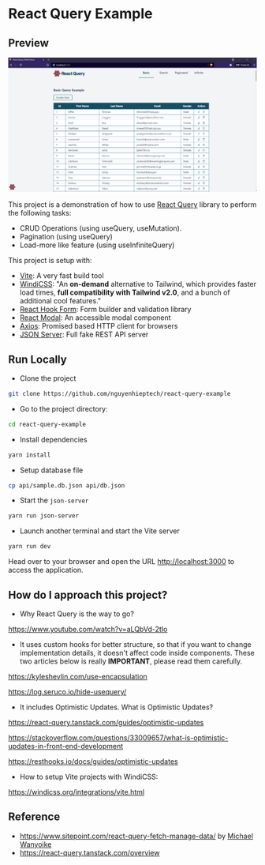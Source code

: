 # React Query Example

## Preview

![Site Preview](./src/preview.PNG)

This project is a demonstration of how to use [React Query](https://react-query.tanstack.com) library to perform the following tasks:

- CRUD Operations (using useQuery, useMutation).
- Pagination (using useQuery)
- Load-more like feature (using useInfiniteQuery)

This project is setup with:

- [Vite](https://vitejs.dev/): A very fast build tool
- [WindiCSS](https://windicss.org/guide/): "An **on-demand** alternative to Tailwind, which provides faster load times, **full compatibility with Tailwind v2.0**, and a bunch of additional cool features."
- [React Hook Form](https://react-hook-form.com/): Form builder and validation library
- [React Modal](http://reactcommunity.org/react-modal/): An accessible modal component
- [Axios](https://github.com/axios/axios): Promised based HTTP client for browsers
- [JSON Server](https://github.com/typicode/json-server): Full fake REST API server

## Run Locally

- Clone the project

```bash
git clone https://github.com/nguyenhieptech/react-query-example
```

- Go to the project directory:

```bash
cd react-query-example
```

- Install dependencies

```bash
yarn install
```

- Setup database file

```bash
cp api/sample.db.json api/db.json
```

- Start the `json-server`

```bash
yarn run json-server
```

- Launch another terminal and start the Vite server

```bash
yarn run dev
```

Head over to your browser and open the URL <http://localhost:3000> to access the application.

## How do I approach this project?

- Why React Query is the way to go?

https://www.youtube.com/watch?v=aLQbVd-2tIo

- It uses custom hooks for better structure, so that if you want to change implementation details, it doesn't affect code inside components. These two articles below is really **IMPORTANT**, please read them carefully.

https://kyleshevlin.com/use-encapsulation

https://log.seruco.io/hide-usequery/

- It includes Optimistic Updates. What is Optimistic Updates?

https://react-query.tanstack.com/guides/optimistic-updates

https://stackoverflow.com/questions/33009657/what-is-optimistic-updates-in-front-end-development

https://resthooks.io/docs/guides/optimistic-updates

- How to setup Vite projects with WindiCSS:

https://windicss.org/integrations/vite.html

## Reference

- https://www.sitepoint.com/react-query-fetch-manage-data/ by [Michael Wanyoike](https://twitter.com/myxsys)
- https://react-query.tanstack.com/overview
